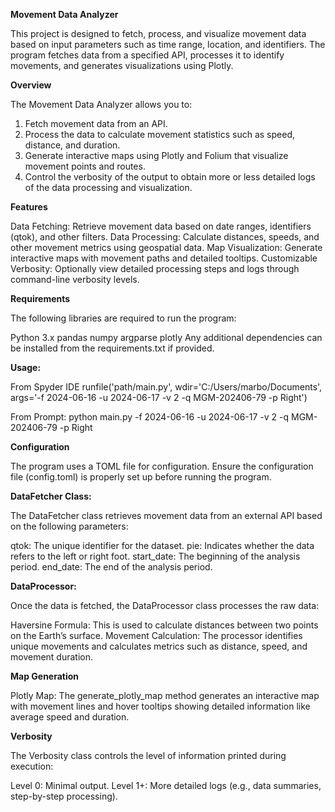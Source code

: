 **Movement Data Analyzer**

This project is designed to fetch, process, and visualize movement data based on input parameters such as time range, location, and identifiers. The program fetches data from a specified API, processes it to identify movements, and generates visualizations using Plotly.

**Overview**

The Movement Data Analyzer allows you to:

1. Fetch movement data from an API.
2. Process the data to calculate movement statistics such as speed, distance, and duration.
3. Generate interactive maps using Plotly and Folium that visualize movement points and routes.
4. Control the verbosity of the output to obtain more or less detailed logs of the data processing and visualization.

**Features**

Data Fetching: Retrieve movement data based on date ranges, identifiers (qtok), and other filters.
Data Processing: Calculate distances, speeds, and other movement metrics using geospatial data.
Map Visualization: Generate interactive maps with movement paths and detailed tooltips.
Customizable Verbosity: Optionally view detailed processing steps and logs through command-line verbosity levels.

**Requirements**

The following libraries are required to run the program:

Python 3.x
pandas
numpy
argparse
plotly
Any additional dependencies can be installed from the requirements.txt if provided.

**Usage:**

From Spyder IDE
runfile('path/main.py', wdir='C:/Users/marbo/Documents', args='-f 2024-06-16 -u 2024-06-17 -v 2 -q MGM-202406-79 -p Right')

From Prompt:
python main.py -f 2024-06-16 -u 2024-06-17 -v 2 -q MGM-202406-79 -p Right

**Configuration**

The program uses a TOML file for configuration. Ensure the configuration file (config.toml) is properly set up before running the program.

**DataFetcher Class:**

The DataFetcher class retrieves movement data from an external API based on the following parameters:

qtok: The unique identifier for the dataset.
pie: Indicates whether the data refers to the left or right foot.
start_date: The beginning of the analysis period.
end_date: The end of the analysis period.

**DataProcessor:**

Once the data is fetched, the DataProcessor class processes the raw data:

Haversine Formula: This is used to calculate distances between two points on the Earth’s surface.
Movement Calculation: The processor identifies unique movements and calculates metrics such as distance, speed, and movement duration.

**Map Generation**

Plotly Map:
The generate_plotly_map method generates an interactive map with movement lines and hover tooltips showing detailed information like average speed and duration.

**Verbosity**

The Verbosity class controls the level of information printed during execution:

Level 0: Minimal output.
Level 1+: More detailed logs (e.g., data summaries, step-by-step processing).
